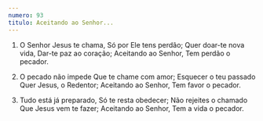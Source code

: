 ```yaml
---
numero: 93
titulo: Aceitando ao Senhor...
---
```

1. O Senhor Jesus te chama,
   Só por Ele tens perdão;
   Quer doar-te nova vida,
   Dar-te paz ao coração;
   Aceitando ao Senhor,
   Tem perdão o pecador.

2. O pecado não impede
   Que te chame com amor;
   Esquecer o teu passado
   Quer Jesus, o Redentor;
   Aceitando ao Senhor,
   Tem favor o pecador.

3. Tudo está já preparado,
   Só te resta obedecer;
   Não rejeites o chamado
   Que Jesus vem te fazer;
   Aceitando ao Senhor,
   Tem a vida o pecador.
